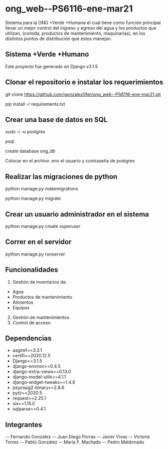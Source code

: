 # ong_web--PS6116-ene-mar21
Sistema para la ONG +Verde +Humana el cual tiene como función principal llevar un mejor control del ingreso y egreso del agua y los productos que utilizan, (comida, productos de mantenimiento, maquinarias), en los disitntos puntos de distribución que estos manejan. 

## Sistema +Verde +Humano
Este proyecto fue generado en Django v3.1.5

## Clonar el repositorio e instalar los requerimientos
git clone https://github.com/gonzalez0fer/ong_web--PS6116-ene-mar21.git

pip install -r requirements.txt

## Crear una base de datos en SQL
sudo -i -u postgres

psql

create database ong_db

Colocar en el archivo .env el usuario y contraseña de postgres

## Realizar las migraciones de python
python manage.py makemigrations

python manage.py migrate 

## Crear un usuario administrador en el sistema
python manage.py create superuser

## Correr en el servidor 
python manage.py runserver

## Funcionalidades
1. Gestión de inventarios de:
- Agua
- Productos de mantenimiento 
- Alimentos
- Equipos

2. Gestión de mantenimientos
3. Control de acceso

## Dependencias
- asgiref==3.3.1
- certifi==2020.12.5
- Django==3.1.5
- django-environ==0.4.5
- django-extra-views==0.13.0
- django-model-utils==4.1.1
- django-widget-tweaks==1.4.8
- psycopg2-binary==2.8.6
- pytz==2020.5
- request==2.25.1
- six==1.15.0
- sqlparse==0.4.1

## Integrantes
-- Fernando González
-- Juan Diego Porras
-- Javier Vivas
-- Victoria Torres
-- Pablo González
-- Maria F. Machado
-- Pedro Maldonado
